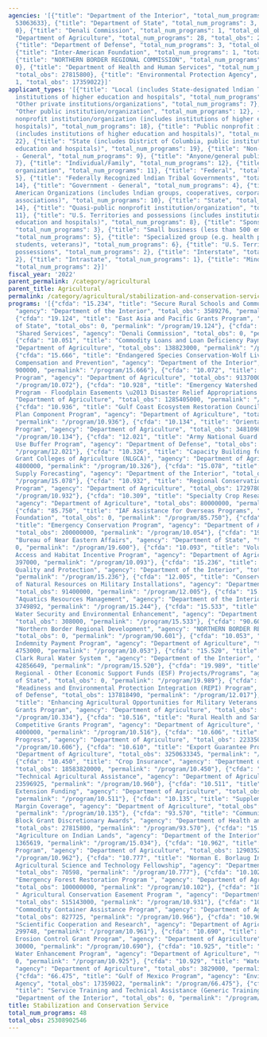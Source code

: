 ```yaml
---
agencies: '[{"title": "Department of the Interior", "total_num_programs": 9, "total_obs":
  53063633}, {"title": "Department of State", "total_num_programs": 3, "total_obs":
  0}, {"title": "Denali Commission", "total_num_programs": 1, "total_obs": 0}, {"title":
  "Department of Agriculture", "total_num_programs": 28, "total_obs": 24967790568},
  {"title": "Department of Defense", "total_num_programs": 3, "total_obs": 242873523},
  {"title": "Inter-American Foundation", "total_num_programs": 1, "total_obs": 0},
  {"title": "NORTHERN BORDER REGIONAL COMMISSION", "total_num_programs": 1, "total_obs":
  0}, {"title": "Department of Health and Human Services", "total_num_programs": 1,
  "total_obs": 27815800}, {"title": "Environmental Protection Agency", "total_num_programs":
  1, "total_obs": 17359022}]'
applicant_types: '[{"title": "Local (includes State-designated lndian Tribes, excludes
  institutions of higher education and hospitals", "total_num_programs": 17}, {"title":
  "Other private institutions/organizations", "total_num_programs": 7}, {"title":
  "Other public institution/organization", "total_num_programs": 12}, {"title": "Private
  nonprofit institution/organization (includes institutions of higher education and
  hospitals)", "total_num_programs": 18}, {"title": "Public nonprofit institution/organization
  (includes institutions of higher education and hospitals)", "total_num_programs":
  22}, {"title": "State (includes District of Columbia, public institutions of higher
  education and hospitals)", "total_num_programs": 19}, {"title": "Non-Government
  - General", "total_num_programs": 9}, {"title": "Anyone/general public", "total_num_programs":
  7}, {"title": "Individual/Family", "total_num_programs": 12}, {"title": "Profit
  organization", "total_num_programs": 11}, {"title": "Federal", "total_num_programs":
  5}, {"title": "Federally Recognized lndian Tribal Governments", "total_num_programs":
  14}, {"title": "Government - General", "total_num_programs": 4}, {"title": "Native
  American Organizations (includes lndian groups, cooperatives, corporations, partnerships,
  associations)", "total_num_programs": 10}, {"title": "State", "total_num_programs":
  14}, {"title": "Quasi-public nonprofit institution/organization", "total_num_programs":
  11}, {"title": "U.S. Territories and possessions (includes institutions of higher
  education and hospitals)", "total_num_programs": 8}, {"title": "Sponsored organization",
  "total_num_programs": 3}, {"title": "Small business (less than 500 employees)",
  "total_num_programs": 5}, {"title": "Specialized group (e.g. health professionals,
  students, veterans)", "total_num_programs": 6}, {"title": "U.S. Territories and
  possessions", "total_num_programs": 2}, {"title": "Interstate", "total_num_programs":
  2}, {"title": "Intrastate", "total_num_programs": 1}, {"title": "Minority group",
  "total_num_programs": 2}]'
fiscal_year: '2022'
parent_permalink: /category/agricultural
parent_title: Agricultural
permalink: /category/agricultural/stabilization-and-conservation-service
programs: '[{"cfda": "15.234", "title": "Secure Rural Schools and Community Self-Determination",
  "agency": "Department of the Interior", "total_obs": 3589276, "permalink": "/program/15.234"},
  {"cfda": "19.124", "title": "East Asia and Pacific Grants Program", "agency": "Department
  of State", "total_obs": 0, "permalink": "/program/19.124"}, {"cfda": "90.199", "title":
  "Shared Services", "agency": "Denali Commission", "total_obs": 0, "permalink": "/program/90.199"},
  {"cfda": "10.051", "title": "Commodity Loans and Loan Deficiency Payments", "agency":
  "Department of Agriculture", "total_obs": 138823000, "permalink": "/program/10.051"},
  {"cfda": "15.666", "title": "Endangered Species Conservation-Wolf Livestock Loss
  Compensation and Prevention", "agency": "Department of the Interior", "total_obs":
  900000, "permalink": "/program/15.666"}, {"cfda": "10.072", "title": "Wetlands Reserve
  Program", "agency": "Department of Agriculture", "total_obs": 9137000, "permalink":
  "/program/10.072"}, {"cfda": "10.928", "title": "Emergency Watershed Protection
  Program - Floodplain Easements \u2013 Disaster Relief Appropriations Act ", "agency":
  "Department of Agriculture", "total_obs": 1285405000, "permalink": "/program/10.928"},
  {"cfda": "10.936", "title": "Gulf Coast Ecosystem Restoration Council Comprehensive
  Plan Component Program", "agency": "Department of Agriculture", "total_obs": 4085000,
  "permalink": "/program/10.936"}, {"cfda": "10.134", "title": "Oriental Fruit Fly
  Program", "agency": "Department of Agriculture", "total_obs": 3481098, "permalink":
  "/program/10.134"}, {"cfda": "12.021", "title": "Army National Guard Army Compatible
  Use Buffer Program", "agency": "Department of Defense", "total_obs": 13655033, "permalink":
  "/program/12.021"}, {"cfda": "10.326", "title": "Capacity Building for Non-Land
  Grant Colleges of Agriculture (NLGCA)", "agency": "Department of Agriculture", "total_obs":
  4800000, "permalink": "/program/10.326"}, {"cfda": "15.078", "title": "Snow Water
  Supply Forecasting", "agency": "Department of the Interior", "total_obs": 0, "permalink":
  "/program/15.078"}, {"cfda": "10.932", "title": "Regional Conservation Partnership
  Program", "agency": "Department of Agriculture", "total_obs": 172978000, "permalink":
  "/program/10.932"}, {"cfda": "10.309", "title": "Specialty Crop Research Initiative",
  "agency": "Department of Agriculture", "total_obs": 80000000, "permalink": "/program/10.309"},
  {"cfda": "85.750", "title": "IAF Assistance for Overseas Programs", "agency": "Inter-American
  Foundation", "total_obs": 0, "permalink": "/program/85.750"}, {"cfda": "10.054",
  "title": "Emergency Conservation Program", "agency": "Department of Agriculture",
  "total_obs": 200000000, "permalink": "/program/10.054"}, {"cfda": "19.600", "title":
  "Bureau of Near Eastern Affairs", "agency": "Department of State", "total_obs":
  0, "permalink": "/program/19.600"}, {"cfda": "10.093", "title": "Voluntary Public
  Access and Habitat Incentive Program", "agency": "Department of Agriculture", "total_obs":
  397000, "permalink": "/program/10.093"}, {"cfda": "15.236", "title": "Environmental
  Quality and Protection", "agency": "Department of the Interior", "total_obs": 294197,
  "permalink": "/program/15.236"}, {"cfda": "12.005", "title": "Conservation and Rehabilitation
  of Natural Resources on Military Installations", "agency": "Department of Defense",
  "total_obs": 91400000, "permalink": "/program/12.005"}, {"cfda": "15.244", "title":
  "Aquatics Resources Management", "agency": "Department of the Interior", "total_obs":
  3749892, "permalink": "/program/15.244"}, {"cfda": "15.533", "title": "California
  Water Security and Environmental Enhancement", "agency": "Department of the Interior",
  "total_obs": 308000, "permalink": "/program/15.533"}, {"cfda": "90.601", "title":
  "Northern Border Regional Development", "agency": "NORTHERN BORDER REGIONAL COMMISSION",
  "total_obs": 0, "permalink": "/program/90.601"}, {"cfda": "10.053", "title": "Dairy
  Indemnity Payment Program", "agency": "Department of Agriculture", "total_obs":
  4753000, "permalink": "/program/10.053"}, {"cfda": "15.520", "title": "Lewis and
  Clark Rural Water System ", "agency": "Department of the Interior", "total_obs":
  42856649, "permalink": "/program/15.520"}, {"cfda": "19.989", "title": "State/African
  Regional - Other Economic Support Funds (ESF) Projects/Programs", "agency": "Department
  of State", "total_obs": 0, "permalink": "/program/19.989"}, {"cfda": "12.017", "title":
  "Readiness and Environmental Protection Integration (REPI) Program", "agency": "Department
  of Defense", "total_obs": 137818490, "permalink": "/program/12.017"}, {"cfda": "10.334",
  "title": "Enhancing Agricultural Opportunities for Military Veterans Competitive
  Grants Program", "agency": "Department of Agriculture", "total_obs": 4850000, "permalink":
  "/program/10.334"}, {"cfda": "10.516", "title": "Rural Health and Safety Education
  Competitive Grants Program", "agency": "Department of Agriculture", "total_obs":
  4000000, "permalink": "/program/10.516"}, {"cfda": "10.606", "title": "Food for
  Progress", "agency": "Department of Agriculture", "total_obs": 223350000, "permalink":
  "/program/10.606"}, {"cfda": "10.610", "title": "Export Guarantee Program ", "agency":
  "Department of Agriculture", "total_obs": 3250633345, "permalink": "/program/10.610"},
  {"cfda": "10.450", "title": "Crop Insurance", "agency": "Department of Agriculture",
  "total_obs": 18583820000, "permalink": "/program/10.450"}, {"cfda": "10.960", "title":
  "Technical Agricultural Assistance", "agency": "Department of Agriculture", "total_obs":
  23596925, "permalink": "/program/10.960"}, {"cfda": "10.511", "title": "Smith-Lever
  Extension Funding", "agency": "Department of Agriculture", "total_obs": 304649777,
  "permalink": "/program/10.511"}, {"cfda": "10.135", "title": "Supplemental Dairy
  Margin Coverage", "agency": "Department of Agriculture", "total_obs": 47541000,
  "permalink": "/program/10.135"}, {"cfda": "93.570", "title": "Community Services
  Block Grant Discretionary Awards", "agency": "Department of Health and Human Services",
  "total_obs": 27815800, "permalink": "/program/93.570"}, {"cfda": "15.034", "title":
  "Agriculture on Indian Lands", "agency": "Department of the Interior", "total_obs":
  1365619, "permalink": "/program/15.034"}, {"cfda": "10.962", "title": "Cochran Fellowship
  Program", "agency": "Department of Agriculture", "total_obs": 1290352, "permalink":
  "/program/10.962"}, {"cfda": "10.777", "title": "Norman E. Borlaug International
  Agricultural Science and Technology Fellowship", "agency": "Department of Agriculture",
  "total_obs": 70598, "permalink": "/program/10.777"}, {"cfda": "10.102", "title":
  "Emergency Forest Restoration Program ", "agency": "Department of Agriculture",
  "total_obs": 100000000, "permalink": "/program/10.102"}, {"cfda": "10.931", "title":
  " Agricultural Conservation Easement Program ", "agency": "Department of Agriculture",
  "total_obs": 515143000, "permalink": "/program/10.931"}, {"cfda": "10.966", "title":
  "Commodity Container Assistance Program", "agency": "Department of Agriculture",
  "total_obs": 827725, "permalink": "/program/10.966"}, {"cfda": "10.961", "title":
  "Scientific Cooperation and Research", "agency": "Department of Agriculture", "total_obs":
  299748, "permalink": "/program/10.961"}, {"cfda": "10.690", "title": "Lake Tahoe
  Erosion Control Grant Program", "agency": "Department of Agriculture", "total_obs":
  30000, "permalink": "/program/10.690"}, {"cfda": "10.925", "title": "Agricultural
  Water Enhancement Program", "agency": "Department of Agriculture", "total_obs":
  0, "permalink": "/program/10.925"}, {"cfda": "10.929", "title": "Water Bank Program",
  "agency": "Department of Agriculture", "total_obs": 3829000, "permalink": "/program/10.929"},
  {"cfda": "66.475", "title": "Gulf of Mexico Program", "agency": "Environmental Protection
  Agency", "total_obs": 17359022, "permalink": "/program/66.475"}, {"cfda": "15.649",
  "title": "Service Training and Technical Assistance (Generic Training)", "agency":
  "Department of the Interior", "total_obs": 0, "permalink": "/program/15.649"}]'
title: Stabilization and Conservation Service
total_num_programs: 48
total_obs: 25308902546
---
```


